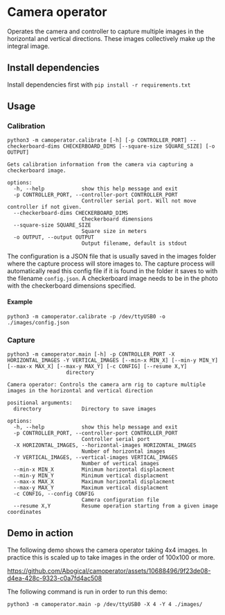 # Camera operator

Operates the camera and controller to capture multiple images in the horizontal and vertical directions. These images collectively make up
the integral image.

## Install dependencies

Install dependencies first with `pip install -r requirements.txt`

## Usage

### Calibration
```
python3 -m camoperator.calibrate [-h] [-p CONTROLLER_PORT] --checkerboard-dims CHECKERBOARD_DIMS [--square-size SQUARE_SIZE] [-o OUTPUT]

Gets calibration information from the camera via capturing a checkerboard image.

options:
  -h, --help            show this help message and exit
  -p CONTROLLER_PORT, --controller-port CONTROLLER_PORT
                        Controller serial port. Will not move controller if not given.
  --checkerboard-dims CHECKERBOARD_DIMS
                        Checkerboard dimensions
  --square-size SQUARE_SIZE
                        Square size in meters
  -o OUTPUT, --output OUTPUT
                        Output filename, default is stdout
```
The configuration is a JSON file that is usually saved in the images folder where the capture process will store images to. The capture process will automatically read this config file if it is
found in the folder it saves to with the filename `config.json`. A checkerboard image needs to be in the photo with the checkerboard dimensions specified.

#### Example
```
python3 -m camoperator.calibrate -p /dev/ttyUSB0 -o ./images/config.json
```

### Capture
```
python3 -m camoperator.main [-h] -p CONTROLLER_PORT -X HORIZONTAL_IMAGES -Y VERTICAL_IMAGES [--min-x MIN_X] [--min-y MIN_Y] [--max-x MAX_X] [--max-y MAX_Y] [-c CONFIG] [--resume X,Y]
                   directory

Camera operator: Controls the camera arm rig to capture multiple images in the horizontal and vertical direction

positional arguments:
  directory             Directory to save images

options:
  -h, --help            show this help message and exit
  -p CONTROLLER_PORT, --controller-port CONTROLLER_PORT
                        Controller serial port
  -X HORIZONTAL_IMAGES, --horizontal-images HORIZONTAL_IMAGES
                        Number of horizontal images
  -Y VERTICAL_IMAGES, --vertical-images VERTICAL_IMAGES
                        Number of vertical images
  --min-x MIN_X         Minimum horizontal displacment
  --min-y MIN_Y         Minimum vertical displacment
  --max-x MAX_X         Maximum horizontal displacment
  --max-y MAX_Y         Maximum vertical displacment
  -c CONFIG, --config CONFIG
                        Camera configuration file
  --resume X,Y          Resume operation starting from a given image coordinates
```

## Demo in action
The following demo shows the camera operator taking 4x4 images. In practice this is scaled up to take images in the order of 100x100 or more.

https://github.com/Abogical/camoperator/assets/10688496/9f23de08-d4ea-428c-9323-c0a7fd4ac508

The following command is run in order to run this demo:
```
python3 -m camoperator.main -p /dev/ttyUSB0 -X 4 -Y 4 ./images/
```
